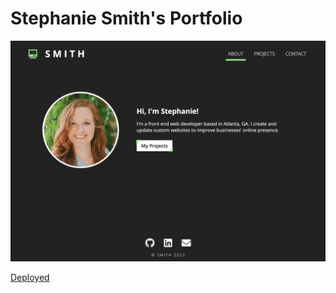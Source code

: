 # Stephanie Smith's Portfolio

![screenshot](./assets/images/port.png)

[Deployed](https://smithse4.github.io/port/)